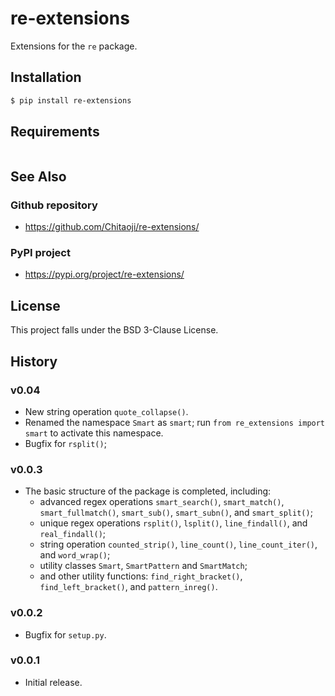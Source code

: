 # re-extensions
Extensions for the `re` package.

## Installation
```sh
$ pip install re-extensions
```

## Requirements
```txt

```

## See Also
### Github repository
* https://github.com/Chitaoji/re-extensions/

### PyPI project
* https://pypi.org/project/re-extensions/

## License
This project falls under the BSD 3-Clause License.

## History
### v0.04
  * New string operation `quote_collapse()`.
  * Renamed the namespace `Smart` as `smart`; run `from re_extensions import smart` to activate this namespace.
  * Bugfix for `rsplit()`;

### v0.0.3
* The basic structure of the package is completed, including:
  * advanced regex operations `smart_search()`, `smart_match()`, `smart_fullmatch()`, `smart_sub()`, `smart_subn()`, and `smart_split()`;
  * unique regex operations `rsplit()`, `lsplit()`, `line_findall()`, and `real_findall()`;
  * string operation `counted_strip()`, `line_count()`, `line_count_iter()`, and `word_wrap()`;
  * utility classes `Smart`, `SmartPattern` and `SmartMatch`;
  * and other utility functions: `find_right_bracket()`, `find_left_bracket()`, and `pattern_inreg()`.


### v0.0.2
* Bugfix for `setup.py`.

### v0.0.1
* Initial release.